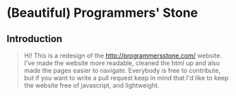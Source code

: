 # (Beautiful) Programmers' Stone

## Introduction

> Hi! This is a redesign of the http://programmersstone.com/ website. I've made the website more readable, cleaned the html up and also made the pages easier to navigate. Everybody is free to contribute, but if you want to write a pull request keep in mind that I'd like to keep the website free of javascript, and lightweight.

